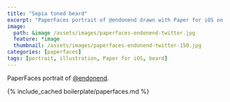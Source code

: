 ```yaml
---
title: "Sepia toned beard"
excerpt: "PaperFaces portrait of @endonend drawn with Paper for iOS on an iPad."
image: 
  path: &image /assets/images/paperfaces-endonend-twitter.jpg 
  feature: *image
  thumbnail: /assets/images/paperfaces-endonend-twitter-150.jpg
categories: [paperfaces]
tags: [portrait, illustration, Paper for iOS, beard]
---
```


PaperFaces portrait of [@endonend](https://twitter.com/endonend).

{% include_cached boilerplate/paperfaces.md %}
